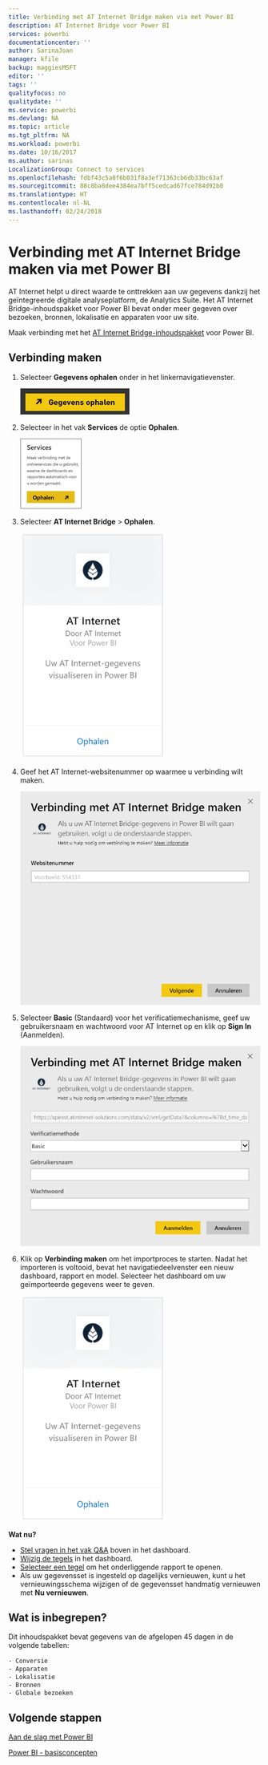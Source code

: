 ```yaml
---
title: Verbinding met AT Internet Bridge maken via met Power BI
description: AT Internet Bridge voor Power BI
services: powerbi
documentationcenter: ''
author: SarinaJoan
manager: kfile
backup: maggiesMSFT
editor: ''
tags: ''
qualityfocus: no
qualitydate: ''
ms.service: powerbi
ms.devlang: NA
ms.topic: article
ms.tgt_pltfrm: NA
ms.workload: powerbi
ms.date: 10/16/2017
ms.author: sarinas
LocalizationGroup: Connect to services
ms.openlocfilehash: fdbf43c5a0f6b031f8a3ef71363cb6db33bc63af
ms.sourcegitcommit: 88c8ba8dee4384ea7bff5cedcad67fce784d92b0
ms.translationtype: HT
ms.contentlocale: nl-NL
ms.lasthandoff: 02/24/2018
---
```

# <a name="connect-to-at-internet-bridge-with-power-bi"></a>Verbinding met AT Internet Bridge maken via met Power BI
AT Internet helpt u direct waarde te onttrekken aan uw gegevens dankzij het geïntegreerde digitale analyseplatform, de Analytics Suite. Het AT Internet Bridge-inhoudspakket voor Power BI bevat onder meer gegeven over bezoeken, bronnen, lokalisatie en apparaten voor uw site.

Maak verbinding met het [AT Internet Bridge-inhoudspakket](https://app.powerbi.com/getdata/services/at-internet-bridge) voor Power BI.

## <a name="how-to-connect"></a>Verbinding maken
1. Selecteer **Gegevens ophalen** onder in het linkernavigatievenster.
   
   ![](media/service-connect-to-at-internet/pbi_getdata.png) 
2. Selecteer in het vak **Services** de optie **Ophalen**.
   
   ![](media/service-connect-to-at-internet/pbi_getservices.png) 
3. Selecteer **AT Internet Bridge** \> **Ophalen**.
   
   ![](media/service-connect-to-at-internet/atinternet.png)
4. Geef het AT Internet-websitenummer op waarmee u verbinding wilt maken.
   
   ![](media/service-connect-to-at-internet/params.png)
5. Selecteer **Basic** (Standaard) voor het verificatiemechanisme, geef uw gebruikersnaam en wachtwoord voor AT Internet op en klik op **Sign In** (Aanmelden).
   
   ![](media/service-connect-to-at-internet/creds.png)
6. Klik op **Verbinding maken** om het importproces te starten. Nadat het importeren is voltooid, bevat het navigatiedeelvenster een nieuw dashboard, rapport en model. Selecteer het dashboard om uw geïmporteerde gegevens weer te geven.
   
    ![](media/service-connect-to-at-internet/atinternet.png)

**Wat nu?**

* [Stel vragen in het vak Q&A](power-bi-q-and-a.md) boven in het dashboard.
* [Wijzig de tegels](service-dashboard-edit-tile.md) in het dashboard.
* [Selecteer een tegel](service-dashboard-tiles.md) om het onderliggende rapport te openen.
* Als uw gegevensset is ingesteld op dagelijks vernieuwen, kunt u het vernieuwingsschema wijzigen of de gegevensset handmatig vernieuwen met **Nu vernieuwen**.

## <a name="whats-included"></a>Wat is inbegrepen?
Dit inhoudspakket bevat gegevens van de afgelopen 45 dagen in de volgende tabellen:  

    - Conversie  
    - Apparaten  
    - Lokalisatie  
    - Bronnen  
    - Globale bezoeken  

## <a name="next-steps"></a>Volgende stappen
[Aan de slag met Power BI](service-get-started.md)

[Power BI - basisconcepten](service-basic-concepts.md)

